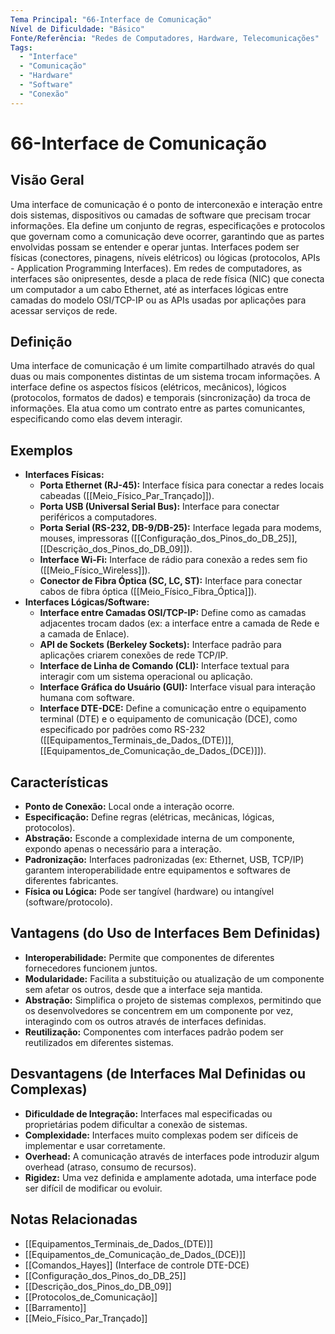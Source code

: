 ```yaml
---
Tema Principal: "66-Interface de Comunicação"
Nível de Dificuldade: "Básico"
Fonte/Referência: "Redes de Computadores, Hardware, Telecomunicações"
Tags:
  - "Interface"
  - "Comunicação"
  - "Hardware"
  - "Software"
  - "Conexão"
---
```


# 66-Interface de Comunicação

## Visão Geral

Uma interface de comunicação é o ponto de interconexão e interação entre dois sistemas, dispositivos ou camadas de software que precisam trocar informações. Ela define um conjunto de regras, especificações e protocolos que governam como a comunicação deve ocorrer, garantindo que as partes envolvidas possam se entender e operar juntas. Interfaces podem ser físicas (conectores, pinagens, níveis elétricos) ou lógicas (protocolos, APIs - Application Programming Interfaces). Em redes de computadores, as interfaces são onipresentes, desde a placa de rede física (NIC) que conecta um computador a um cabo Ethernet, até as interfaces lógicas entre camadas do modelo OSI/TCP-IP ou as APIs usadas por aplicações para acessar serviços de rede.

## Definição

Uma interface de comunicação é um limite compartilhado através do qual duas ou mais componentes distintas de um sistema trocam informações. A interface define os aspectos físicos (elétricos, mecânicos), lógicos (protocolos, formatos de dados) e temporais (sincronização) da troca de informações. Ela atua como um contrato entre as partes comunicantes, especificando como elas devem interagir.

## Exemplos

*   **Interfaces Físicas:**
    *   **Porta Ethernet (RJ-45):** Interface física para conectar a redes locais cabeadas ([[Meio_Físico_Par_Trançado]]).
    *   **Porta USB (Universal Serial Bus):** Interface para conectar periféricos a computadores.
    *   **Porta Serial (RS-232, DB-9/DB-25):** Interface legada para modems, mouses, impressoras ([[Configuração_dos_Pinos_do_DB_25]], [[Descrição_dos_Pinos_do_DB_09]]).
    *   **Interface Wi-Fi:** Interface de rádio para conexão a redes sem fio ([[Meio_Físico_Wireless]]).
    *   **Conector de Fibra Óptica (SC, LC, ST):** Interface para conectar cabos de fibra óptica ([[Meio_Físico_Fibra_Óptica]]).
*   **Interfaces Lógicas/Software:**
    *   **Interface entre Camadas OSI/TCP-IP:** Define como as camadas adjacentes trocam dados (ex: a interface entre a camada de Rede e a camada de Enlace).
    *   **API de Sockets (Berkeley Sockets):** Interface padrão para aplicações criarem conexões de rede TCP/IP.
    *   **Interface de Linha de Comando (CLI):** Interface textual para interagir com um sistema operacional ou aplicação.
    *   **Interface Gráfica do Usuário (GUI):** Interface visual para interação humana com software.
    *   **Interface DTE-DCE:** Define a comunicação entre o equipamento terminal (DTE) e o equipamento de comunicação (DCE), como especificado por padrões como RS-232 ([[Equipamentos_Terminais_de_Dados_(DTE)]], [[Equipamentos_de_Comunicação_de_Dados_(DCE)]]).

## Características

*   **Ponto de Conexão:** Local onde a interação ocorre.
*   **Especificação:** Define regras (elétricas, mecânicas, lógicas, protocolos).
*   **Abstração:** Esconde a complexidade interna de um componente, expondo apenas o necessário para a interação.
*   **Padronização:** Interfaces padronizadas (ex: Ethernet, USB, TCP/IP) garantem interoperabilidade entre equipamentos e softwares de diferentes fabricantes.
*   **Física ou Lógica:** Pode ser tangível (hardware) ou intangível (software/protocolo).

## Vantagens (do Uso de Interfaces Bem Definidas)

*   **Interoperabilidade:** Permite que componentes de diferentes fornecedores funcionem juntos.
*   **Modularidade:** Facilita a substituição ou atualização de um componente sem afetar os outros, desde que a interface seja mantida.
*   **Abstração:** Simplifica o projeto de sistemas complexos, permitindo que os desenvolvedores se concentrem em um componente por vez, interagindo com os outros através de interfaces definidas.
*   **Reutilização:** Componentes com interfaces padrão podem ser reutilizados em diferentes sistemas.

## Desvantagens (de Interfaces Mal Definidas ou Complexas)

*   **Dificuldade de Integração:** Interfaces mal especificadas ou proprietárias podem dificultar a conexão de sistemas.
*   **Complexidade:** Interfaces muito complexas podem ser difíceis de implementar e usar corretamente.
*   **Overhead:** A comunicação através de interfaces pode introduzir algum overhead (atraso, consumo de recursos).
*   **Rigidez:** Uma vez definida e amplamente adotada, uma interface pode ser difícil de modificar ou evoluir.

## Notas Relacionadas

*   [[Equipamentos_Terminais_de_Dados_(DTE)]]
*   [[Equipamentos_de_Comunicação_de_Dados_(DCE)]]
*   [[Comandos_Hayes]] (Interface de controle DTE-DCE)
*   [[Configuração_dos_Pinos_do_DB_25]]
*   [[Descrição_dos_Pinos_do_DB_09]]
*   [[Protocolos_de_Comunicação]]
*   [[Barramento]]
*   [[Meio_Físico_Par_Trançado]]